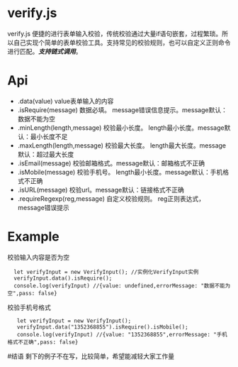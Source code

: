 # verify.js
verify.js 便捷的进行表单输入校验，传统校验通过大量if语句嵌套，过程繁琐。所以自己实现个简单的表单校验工具。支持常见的校验规则，也可以自定义正则命令进行匹配。***支持链式调用***。
# Api

* .data(value) value表单输入的内容
* .isRequire(message) 数据必填。 message错误信息提示。message默认：数据不能为空
* .minLength(length,message) 校验最小长度。 length最小长度。message默认：最小长度不足
* .maxLength(length,message) 校验最大长度。 length最大长度。message默认：超过最大长度
* .isEmail(message) 校验邮箱格式。message默认：邮箱格式不正确
* .isMobile(message) 校验手机号。 length最小长度。message默认：手机格式不正确
* .isURL(message) 校验url。message默认：链接格式不正确
* .requireRegexp(reg,message) 自定义校验规则。 reg正则表达式，message错误提示
# Example
校验输入内容是否为空
```
  let verifyInput = new VerifyInput(); //实例化VerifyInput实例
  verifyInput.data().isRequire();
  console.log(verifyInput) //{value: undefined,errorMessage: "数据不能为空",pass: false}
```
校验手机号格式
```
   let verifyInput = new VerifyInput();
   verifyInput.data("1352368855").isRequire().isMobile();
   console.log(verifyInput) //{value: "1352368855",errorMessage: "手机格式不正确",pass: false}
```
#结语
剩下的例子不在写，比较简单，希望能减轻大家工作量

